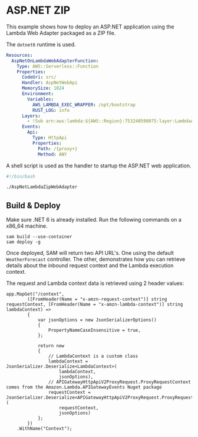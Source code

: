 # ASP.NET ZIP

This example shows how to deploy an ASP.NET application using the Lambda Web Adapter packaged as a ZIP file.

The `dotnet6` runtime is used.

```yaml
Resources:
  AspNetOnLambdaWebAdapterFunction:
    Type: AWS::Serverless::Function
    Properties:
      CodeUri: src/
      Handler: AspNetWebApi
      MemorySize: 1024
      Environment:
        Variables:
          AWS_LAMBDA_EXEC_WRAPPER: /opt/bootstrap
          RUST_LOG: info
      Layers:
        - !Sub arn:aws:lambda:${AWS::Region}:753240598075:layer:LambdaAdapterLayerX86:22
      Events:
        Api:
          Type: HttpApi
          Properties:
            Path: /{proxy+}
            Method: ANY
```

A shell script is used as the handler to startup the ASP.NET web application.

```run.sh
#!/bin/bash

./AspNetLambdaZipWebAdapter
```

## Build & Deploy

Make sure .NET 6 is already installed. Run the following commands on a x86_64 machine. 

```shell
sam build --use-container
sam deploy -g
```

Once deployed, SAM will return two API URL's. One using the default `WeatherForecast` controller. The other, demonstrates how you can retrieve details about the inbound request context and the Lambda execution context. 

The request and Lambda context data is retrieved using 2 header values:

```
app.MapGet("/context",
        ([FromHeader(Name = "x-amzn-request-context")] string requestContext, [FromHeader(Name = "x-amzn-lambda-context")] string lambdaContext) =>
        {
            var jsonOptions = new JsonSerializerOptions()
            {
                PropertyNameCaseInsensitive = true,
            };

            return new
            {
                // LambdaContext is a custom class
                lambdaContext = JsonSerializer.Deserialize<LambdaContext>(
                    lambdaContext,
                    jsonOptions),
                // APIGatewayHttpApiV2ProxyRequest.ProxyRequestContext comes from the Amazon.Lambda.APIGatewayEvents Nuget package
                requestContext = JsonSerializer.Deserialize<APIGatewayHttpApiV2ProxyRequest.ProxyRequestContext>(
                    requestContext,
                    jsonOptions)
            };
        })
    .WithName("Context");
```